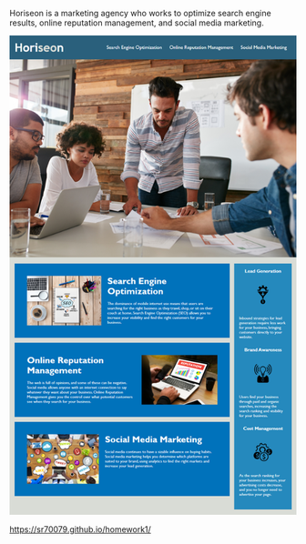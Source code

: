 Horiseon is a marketing agency who works to optimize search engine results, online reputation management, and social media marketing. 

![Horiseon page](/assets/images/horiseon-screenshot.png)

https://sr70079.github.io/homework1/
